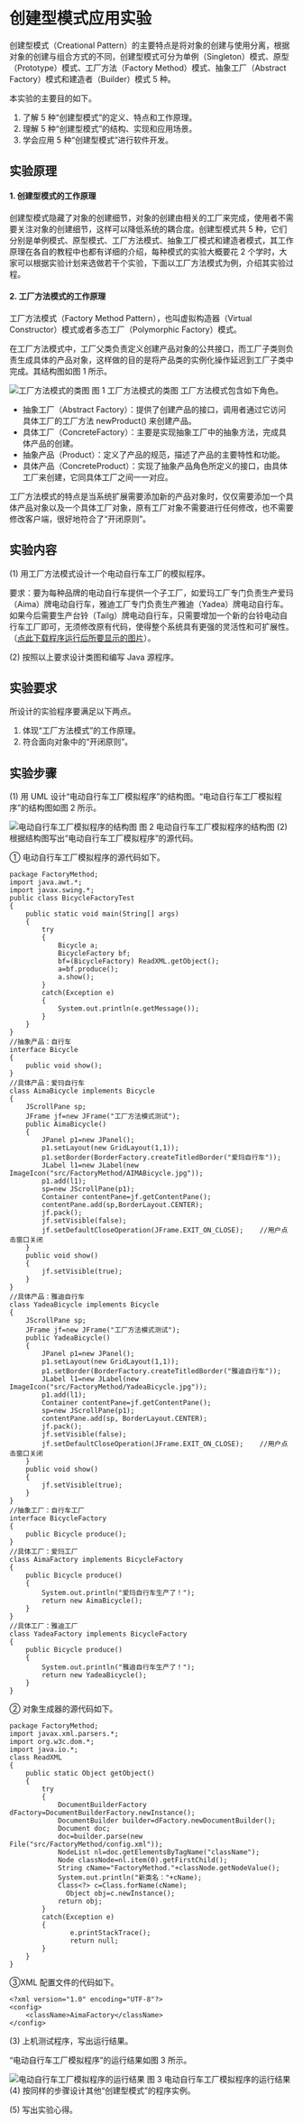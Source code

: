 # 创建型模式应用实验

创建型模式（Creational Pattern）的主要特点是将对象的创建与使用分离，根据对象的创建与组合方式的不同，创建型模式可分为单例（Singleton）模式、原型（Prototype）模式、工厂方法（Factory Method）模式、抽象工厂（Abstract Factory）模式和建造者（Builder）模式 5 种。

本实验的主要目的如下。

1.  了解 5 种“创建型模式”的定义、特点和工作原理。
2.  理解 5 种“创建型模式”的结构、实现和应用场景。
3.  学会应用 5 种“创建型模式”进行软件开发。

## 实验原理

#### 1\. 创建型模式的工作原理

创建型模式隐藏了对象的创建细节，对象的创建由相关的工厂来完成，使用者不需要关注对象的创建细节，这样可以降低系统的耦合度。创建型模式共 5 种，它们分别是单例模式、原型模式、工厂方法模式、抽象工厂模式和建造者模式，其工作原理在各自的教程中也都有详细的介绍，每种模式的实验大概要花 2 个学时，大家可以根据实验计划来选做若干个实验，下面以工厂方法模式为例，介绍其实验过程。

#### 2\. 工厂方法模式的工作原理

工厂方法模式（Factory Method Pattern），也叫虚拟构造器（Virtual Constructor）模式或者多态工厂（Polymorphic Factory）模式。

在工厂方法模式中，工厂父类负责定义创建产品对象的公共接口，而工厂子类则负责生成具体的产品对象，这样做的目的是将产品类的实例化操作延迟到工厂子类中完成。其结构图如图 1 所示。

![工厂方法模式的类图](img/bf96f659585814c2dd43e6affe5366fd.jpg)
图 1 工厂方法模式的类图
工厂方法模式包含如下角色。

*   抽象工厂（Abstract Factory）：提供了创建产品的接口，调用者通过它访问具体工厂的工厂方法 newProduct() 来创建产品。
*   具体工厂（ConcreteFactory）：主要是实现抽象工厂中的抽象方法，完成具体产品的创建。
*   抽象产品（Product）：定义了产品的规范，描述了产品的主要特性和功能。
*   具体产品（ConcreteProduct）：实现了抽象产品角色所定义的接口，由具体工厂来创建，它同具体工厂之间一一对应。

工厂方法模式的特点是当系统扩展需要添加新的产品对象时，仅仅需要添加一个具体产品对象以及一个具体工厂对象，原有工厂对象不需要进行任何修改，也不需要修改客户端，很好地符合了“开闭原则”。

## 实验内容

(1) 用工厂方法模式设计一个电动自行车工厂的模拟程序。

要求：要为每种品牌的电动自行车提供一个子工厂，如爱玛工厂专门负责生产爱玛（Aima）牌电动自行车，雅迪工厂专门负责生产雅迪（Yadea）牌电动自行车。如果今后需要生产台铃（Tailg）牌电动自行车，只需要增加一个新的台铃电动自行车工厂即可，无须修改原有代码，使得整个系统具有更强的灵活性和可扩展性。（[点此下载程序运行后所要显示的图片](http://c.biancheng.net/uploads/soft/181113/3-1Q1191F339.zip)）。

(2) 按照以上要求设计类图和编写 Java 源程序。

## 实验要求

所设计的实验程序要满足以下两点。

1.  体现“工厂方法模式”的工作原理。
2.  符合面向对象中的“开闭原则”。

## 实验步骤

(1) 用 UML 设计“电动自行车工厂模拟程序”的结构图。“电动自行车工厂模拟程序”的结构图如图 2 所示。

![电动自行车工厂模拟程序的结构图](img/e05947f998751c1f6325052031ba3797.jpg)
图 2 电动自行车工厂模拟程序的结构图
(2) 根据结构图写出“电动自行车工厂模拟程序”的源代码。

① 电动自行车工厂模拟程序的源代码如下。

```
package FactoryMethod;
import java.awt.*;
import javax.swing.*;
public class BicycleFactoryTest
{
    public static void main(String[] args)
    {
        try
        {
            Bicycle a;
            BicycleFactory bf;
            bf=(BicycleFactory) ReadXML.getObject();
            a=bf.produce();
            a.show();
        }
        catch(Exception e)
        {
            System.out.println(e.getMessage());
        }
    }
}
//抽象产品：自行车
interface Bicycle
{
    public void show();
}
//具体产品：爱玛自行车
class AimaBicycle implements Bicycle
{
    JScrollPane sp;
    JFrame jf=new JFrame("工厂方法模式测试");
    public AimaBicycle()
    {       
        JPanel p1=new JPanel();
        p1.setLayout(new GridLayout(1,1));
        p1.setBorder(BorderFactory.createTitledBorder("爱玛自行车"));
        JLabel l1=new JLabel(new ImageIcon("src/FactoryMethod/AIMABicycle.jpg"));
        p1.add(l1);       
        sp=new JScrollPane(p1);
        Container contentPane=jf.getContentPane();
        contentPane.add(sp,BorderLayout.CENTER);               
        jf.pack();       
        jf.setVisible(false);
        jf.setDefaultCloseOperation(JFrame.EXIT_ON_CLOSE);    //用户点击窗口关闭 
    }
    public void show()
    {
        jf.setVisible(true);
    }
}
//具体产品：雅迪自行车
class YadeaBicycle implements Bicycle
{
    JScrollPane sp;
    JFrame jf=new JFrame("工厂方法模式测试");
    public YadeaBicycle()
    {       
        JPanel p1=new JPanel();
        p1.setLayout(new GridLayout(1,1));
        p1.setBorder(BorderFactory.createTitledBorder("雅迪自行车"));
        JLabel l1=new JLabel(new ImageIcon("src/FactoryMethod/YadeaBicycle.jpg"));
        p1.add(l1);   
        Container contentPane=jf.getContentPane();
        sp=new JScrollPane(p1);       
        contentPane.add(sp, BorderLayout.CENTER);       
        jf.pack();       
        jf.setVisible(false);
        jf.setDefaultCloseOperation(JFrame.EXIT_ON_CLOSE);    //用户点击窗口关闭 
    }
    public void show()
    {
        jf.setVisible(true);
    }
}
//抽象工厂：自行车工厂
interface BicycleFactory
{
    public Bicycle produce();
}
//具体工厂：爱玛工厂
class AimaFactory implements BicycleFactory
{
    public Bicycle produce()
    {
        System.out.println("爱玛自行车生产了！");
        return new AimaBicycle();
    }
}
//具体工厂：雅迪工厂
class YadeaFactory implements BicycleFactory
{
    public Bicycle produce()
    {
        System.out.println("雅迪自行车生产了！");
        return new YadeaBicycle();
    }
}
```

② 对象生成器的源代码如下。

```
package FactoryMethod;
import javax.xml.parsers.*;
import org.w3c.dom.*;
import java.io.*;
class ReadXML
{
    public static Object getObject()
    {
        try
        {
            DocumentBuilderFactory dFactory=DocumentBuilderFactory.newInstance();
            DocumentBuilder builder=dFactory.newDocumentBuilder();
            Document doc;                           
            doc=builder.parse(new File("src/FactoryMethod/config.xml"));
            NodeList nl=doc.getElementsByTagName("className");
            Node classNode=nl.item(0).getFirstChild();
            String cName="FactoryMethod."+classNode.getNodeValue();
            System.out.println("新类名："+cName);
            Class<?> c=Class.forName(cName);
              Object obj=c.newInstance();
            return obj;
        }  
        catch(Exception e)
        {
               e.printStackTrace();
               return null;
        }
    }
}
```

③XML 配置文件的代码如下。

```
<?xml version="1.0" encoding="UTF-8"?>
<config>
    <className>AimaFactory</className>
</config>
```

(3) 上机测试程序，写出运行结果。

“电动自行车工厂模拟程序”的运行结果如图 3 所示。

![电动自行车工厂模拟程序的运行结果](img/56725b085331fa2987edca8f14913053.jpg)
图 3 电动自行车工厂模拟程序的运行结果
(4) 按同样的步骤设计其他“创建型模式”的程序实例。

(5) 写出实验心得。
